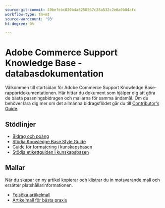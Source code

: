 ```yaml
---
source-git-commit: 49befebc020b4a8250567c38a532c2e6a9b84afc
workflow-type: tm+mt
source-wordcount: '93'
ht-degree: 0%

---
```

# Adobe Commerce Support Knowledge Base - databasdokumentation

Välkommen till startsidan för Adobe Commerce Support Knowledge Base-rapportdokumentationen.
Här hittar du dokument som hjälper dig att göra de bästa passningsbidragen och mallarna för samma ändamål.
Om du behöver lära dig mer om det allmänna bidragsflödet går du till [Contributor&#39;s Guide](../.github/CONTRIBUTING.md).

## Stödlinjer

* [Bidrag och poäng](contribution-points.md)
* [Stödja Knowledge Base Style Guide](guides/support-kb-styleguide.md)
* [Guide för formatering i kunskapsbasen](guides/kb-formatting-guide.md)
* [Stödja etikettguiden i kunskapsbasen](guides/kb-labels-guide.md)

## Mallar

När du skapar en ny artikel kopierar och klistrar du in motsvarande mall och ersätter platshållarinformationen.

* [Felsöka artikelmall](article-templates/troubleshooting-template.md)
* [Artikelmall för bästa praxis](article-templates/best-practice-template.md)
